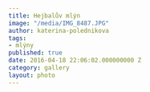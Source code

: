 ```yaml
---
title: Hejbalův mlýn
image: "/media/IMG_8487.JPG"
author: katerina-polednikova
tags:
- mlýny
published: true
date: 2016-04-18 22:06:02.000000000 Z
category: gallery
layout: photo
---
```

